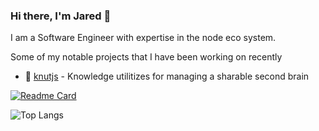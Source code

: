 ### Hi there, I'm Jared 👋

I am a Software Engineer with expertise in the node eco system.

Some of my notable projects that I have been working on recently

- 🧠 [knutjs](https://github.com/jlrickert/knutjs) - Knowledge utilitizes for managing a sharable second brain

<!--
**jlrickert/jlrickert** is a ✨ _special_ ✨ repository because its `README.md` (this file) appears on your GitHub profile.

Here are some ideas to get you started:

- 🔭 I’m currently working on ...
- 🌱 I’m currently learning ...
- 👯 I’m looking to collaborate on ...
- 🤔 I’m looking for help with ...
- 💬 Ask me about ...
- 📫 How to reach me: ...
- 😄 Pronouns: ...
- ⚡ Fun fact: ...
-->

[![Readme Card](https://github-readme-stats.vercel.app/api?username=jlrickert&show_icons=true&theme=dark&rank_icon=github&card_width=475)](https://github.com/jlrickert)

![Top Langs](https://github-readme-stats.vercel.app/api/top-langs/?username=jlrickert&show_icons=true&theme=react&card_width=475)
